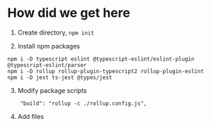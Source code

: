 # How did we get here

1. Create directory, `npm init`

2. Install npm packages
```
npm i -D typescript eslint @typescript-eslint/eslint-plugin @typescript-eslint/parser
npm i -D rollup rollup-plugin-typescript2 rollup-plugin-eslint
npm i -D jest ts-jest @types/jest
```

3. Modify package scripts
```
    "build": "rollup -c ./rollup.config.js",
```

4. Add files